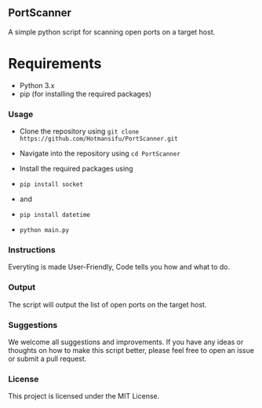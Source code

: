 ## PortScanner
A simple python script for scanning open ports on a target host.

# Requirements
* Python 3.x
* pip (for installing the required packages)
### Usage
* Clone the repository using ```git clone https://github.com/Hotmansifu/PortScanner.git```

* Navigate into the repository using ```cd PortScanner```

* Install the required packages using 
* ```pip install socket```
* and
* ```pip install datetime```
* ```python main.py```

### Instructions
Everyting is made User-Friendly, Code tells you how and what to do.
### Output
The script will output the list of open ports on the target host.
### Suggestions
We welcome all suggestions and improvements. If you have any ideas or thoughts on how to make this script better, please feel free to open an issue or submit a pull request.

### License
This project is licensed under the MIT License.



